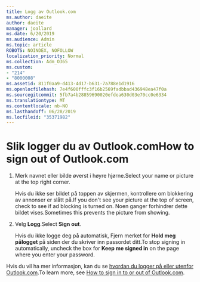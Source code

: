 ```yaml
---
title: Logg av Outlook.com
ms.author: daeite
author: daeite
manager: joallard
ms.date: 6/20/2019
ms.audience: Admin
ms.topic: article
ROBOTS: NOINDEX, NOFOLLOW
localization_priority: Normal
ms.collection: Adm_O365
ms.custom:
- "214"
- "8000008"
ms.assetid: 811f0aa9-d413-4d17-b631-7a788e1d1916
ms.openlocfilehash: 7e4f600fffc3f16b2569fadbbad436948ea47f0a
ms.sourcegitcommit: 5fb7a4b28859690020efdea630d03e70cc0e6334
ms.translationtype: MT
ms.contentlocale: nb-NO
ms.lasthandoff: 06/28/2019
ms.locfileid: "35371982"
---
```

# <a name="how-to-sign-out-of-outlookcom"></a><span data-ttu-id="4ef0c-102">Slik logger du av Outlook.com</span><span class="sxs-lookup"><span data-stu-id="4ef0c-102">How to sign out of Outlook.com</span></span>

1. <span data-ttu-id="4ef0c-103">Merk navnet eller bilde øverst i høyre hjørne.</span><span class="sxs-lookup"><span data-stu-id="4ef0c-103">Select your name or picture at the top right corner.</span></span>

    <span data-ttu-id="4ef0c-104">Hvis du ikke ser bildet på toppen av skjermen, kontrollere om blokkering av annonser er slått på.</span><span class="sxs-lookup"><span data-stu-id="4ef0c-104">If you don't see your picture at the top of screen, check to see if ad blocking is turned on.</span></span> <span data-ttu-id="4ef0c-105">Noen ganger forhindrer dette bildet vises.</span><span class="sxs-lookup"><span data-stu-id="4ef0c-105">Sometimes this prevents the picture from showing.</span></span>

2. <span data-ttu-id="4ef0c-106">Velg **Logg**.</span><span class="sxs-lookup"><span data-stu-id="4ef0c-106">Select **Sign out**.</span></span>

    <span data-ttu-id="4ef0c-107">Hvis du ikke logge deg på automatisk, Fjern merket for **Hold meg pålogget** på siden der du skriver inn passordet ditt.</span><span class="sxs-lookup"><span data-stu-id="4ef0c-107">To stop signing in automatically, uncheck the box for **Keep me signed in** on the page where you enter your password.</span></span>

<span data-ttu-id="4ef0c-108">Hvis du vil ha mer informasjon, kan du se [hvordan du logger på eller utenfor Outlook.com](https://support.office.com/article/e08eb8ac-ac27-49f4-a400-a47311e1ee7e?wt.mc_id=Office_Outlook_com_Alchemy).</span><span class="sxs-lookup"><span data-stu-id="4ef0c-108">To learn more, see [How to sign in to or out of Outlook.com](https://support.office.com/article/e08eb8ac-ac27-49f4-a400-a47311e1ee7e?wt.mc_id=Office_Outlook_com_Alchemy).</span></span>
  